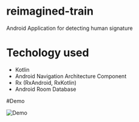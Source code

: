 # reimagined-train
Android Application for detecting human signature

# Techology used
- Kotlin
- Android Navigation Architecture Component
- Rx (RxAndroid, RxKotlin)
- Android Room Database

#Demo

![Demo](/art/signme.gif)